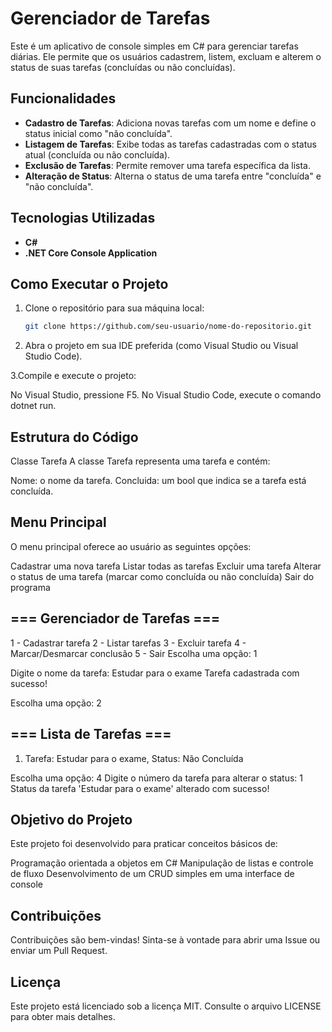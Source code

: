 # Gerenciador de Tarefas

Este é um aplicativo de console simples em C# para gerenciar tarefas diárias. Ele permite que os usuários cadastrem, listem, excluam e alterem o status de suas tarefas (concluídas ou não concluídas).

## Funcionalidades
- **Cadastro de Tarefas**: Adiciona novas tarefas com um nome e define o status inicial como "não concluída".
- **Listagem de Tarefas**: Exibe todas as tarefas cadastradas com o status atual (concluída ou não concluída).
- **Exclusão de Tarefas**: Permite remover uma tarefa específica da lista.
- **Alteração de Status**: Alterna o status de uma tarefa entre "concluída" e "não concluída".

## Tecnologias Utilizadas
- **C#**
- **.NET Core Console Application**

## Como Executar o Projeto

1. Clone o repositório para sua máquina local:
   ```bash
   git clone https://github.com/seu-usuario/nome-do-repositorio.git
2. Abra o projeto em sua IDE preferida (como Visual Studio ou Visual Studio Code).

3.Compile e execute o projeto:

No Visual Studio, pressione F5.
No Visual Studio Code, execute o comando dotnet run.

## Estrutura do Código
Classe Tarefa
A classe Tarefa representa uma tarefa e contém:

Nome: o nome da tarefa.
Concluida: um bool que indica se a tarefa está concluída.

## Menu Principal
O menu principal oferece ao usuário as seguintes opções:

Cadastrar uma nova tarefa
Listar todas as tarefas
Excluir uma tarefa
Alterar o status de uma tarefa (marcar como concluída ou não concluída)
Sair do programa

## === Gerenciador de Tarefas ===
1 - Cadastrar tarefa
2 - Listar tarefas
3 - Excluir tarefa
4 - Marcar/Desmarcar conclusão
5 - Sair
Escolha uma opção: 1

Digite o nome da tarefa: Estudar para o exame
Tarefa cadastrada com sucesso!

Escolha uma opção: 2

## === Lista de Tarefas ===
1. Tarefa: Estudar para o exame, Status: Não Concluída

Escolha uma opção: 4
Digite o número da tarefa para alterar o status: 1
Status da tarefa 'Estudar para o exame' alterado com sucesso!

## Objetivo do Projeto
Este projeto foi desenvolvido para praticar conceitos básicos de:

Programação orientada a objetos em C#
Manipulação de listas e controle de fluxo
Desenvolvimento de um CRUD simples em uma interface de console

## Contribuições
Contribuições são bem-vindas! Sinta-se à vontade para abrir uma Issue ou enviar um Pull Request.

## Licença
Este projeto está licenciado sob a licença MIT. Consulte o arquivo LICENSE para obter mais detalhes.
